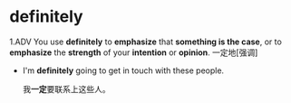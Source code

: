 # definitely

1.ADV You use **definitely** to **emphasize** that **something is the case**, or to **emphasize** the **strength** of your **intention** or **opinion**. 一定地[强调]

- I'm **definitely** going to get in touch with these people.

  我**一定**要联系上这些人。